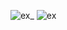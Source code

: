 ![ex_](https://github.com/user-attachments/assets/9b7a41f5-8074-4500-a178-dd11c70bd7ae)
![ex](https://github.com/user-attachments/assets/023caeaf-02ca-4fd6-a820-7feed02f7c0d)
